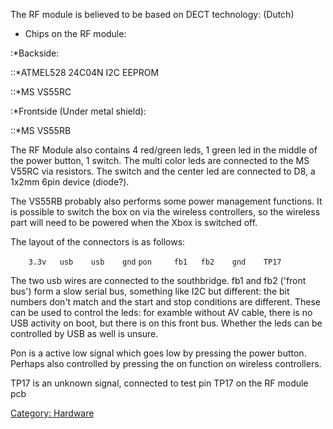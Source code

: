 The RF module is believed to be based on DECT
technology: (Dutch)

  - Chips on the RF module:

:\*Backside:

::\*ATMEL528 24C04N I2C EEPROM

::\*MS VS55RC

:\*Frontside (Under metal shield):

::\*MS VS55RB

The RF Module also contains 4 red/green leds, 1 green led in the middle
of the power button, 1 switch. The multi color leds are connected to the
MS V55RC via resistors. The switch and the center led are connected to
D8, a 1x2mm 6pin device (diode?).

The VS55RB probably also performs some power management functions. It is
possible to switch the box on via the wireless controllers, so the
wireless part will need to be powered when the Xbox is switched off.

The layout of the connectors is as follows:

`    3.3v   usb    usb    gnd`
`pon     fb1   fb2    gnd    TP17`

The two usb wires are connected to the southbridge. fb1 and fb2 ('front
bus') form a slow serial bus, something like I2C but different: the bit
numbers don't match and the start and stop conditions are different.
These can be used to control the leds: for examble without AV cable,
there is no USB activity on boot, but there is on this front bus.
Whether the leds can be controlled by USB as well is unsure.

Pon is a active low signal which goes low by pressing the power button.
Perhaps also controlled by pressing the on function on wireless
controllers.

TP17 is an unknown signal, connected to test pin TP17 on the RF module
pcb

[Category: Hardware](../index.md)
